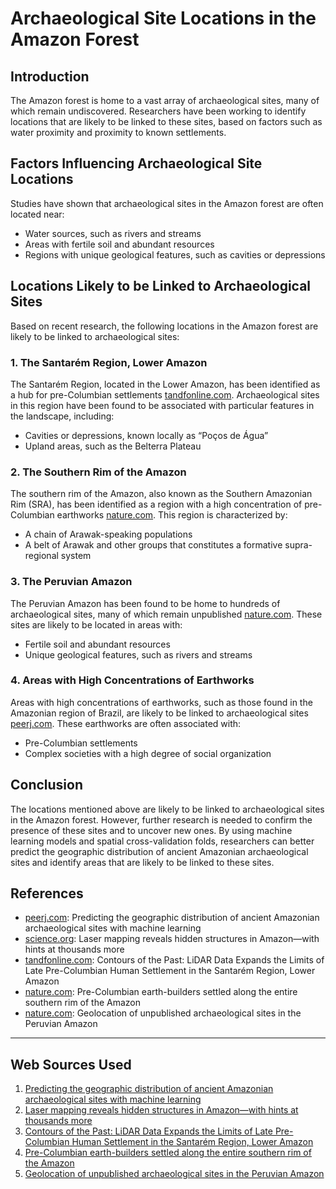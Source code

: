 # Archaeological Site Locations in the Amazon Forest
## Introduction

The Amazon forest is home to a vast array of archaeological sites, many of which remain undiscovered. Researchers have been working to identify locations that are likely to be linked to these sites, based on factors such as water proximity and proximity to known settlements.

## Factors Influencing Archaeological Site Locations

Studies have shown that archaeological sites in the Amazon forest are often located near:

* Water sources, such as rivers and streams
* Areas with fertile soil and abundant resources
* Regions with unique geological features, such as cavities or depressions

## Locations Likely to be Linked to Archaeological Sites

Based on recent research, the following locations in the Amazon forest are likely to be linked to archaeological sites:

### 1. The Santarém Region, Lower Amazon

The Santarém Region, located in the Lower Amazon, has been identified as a hub for pre-Columbian settlements [tandfonline.com](https://www.tandfonline.com/doi/full/10.1080/00934690.2017.1417198). Archaeological sites in this region have been found to be associated with particular features in the landscape, including:

* Cavities or depressions, known locally as “Poços de Água”
* Upland areas, such as the Belterra Plateau

### 2. The Southern Rim of the Amazon

The southern rim of the Amazon, also known as the Southern Amazonian Rim (SRA), has been identified as a region with a high concentration of pre-Columbian earthworks [nature.com](https://www.nature.com/articles/s41467-018-03510-7). This region is characterized by:

* A chain of Arawak-speaking populations
* A belt of Arawak and other groups that constitutes a formative supra-regional system

### 3. The Peruvian Amazon

The Peruvian Amazon has been found to be home to hundreds of archaeological sites, many of which remain unpublished [nature.com](https://www.nature.com/articles/s41597-021-01067-7.pdf). These sites are likely to be located in areas with:

* Fertile soil and abundant resources
* Unique geological features, such as rivers and streams

### 4. Areas with High Concentrations of Earthworks

Areas with high concentrations of earthworks, such as those found in the Amazonian region of Brazil, are likely to be linked to archaeological sites [peerj.com](https://peerj.com/articles/15137/). These earthworks are often associated with:

* Pre-Columbian settlements
* Complex societies with a high degree of social organization

## Conclusion

The locations mentioned above are likely to be linked to archaeological sites in the Amazon forest. However, further research is needed to confirm the presence of these sites and to uncover new ones. By using machine learning models and spatial cross-validation folds, researchers can better predict the geographic distribution of ancient Amazonian archaeological sites and identify areas that are likely to be linked to these sites.

## References

* [peerj.com](https://peerj.com/articles/15137/): Predicting the geographic distribution of ancient Amazonian archaeological sites with machine learning
* [science.org](https://www.science.org/content/article/laser-mapping-reveals-hidden-structures-in-amazon-hints-thousands-more): Laser mapping reveals hidden structures in Amazon—with hints at thousands more
* [tandfonline.com](https://www.tandfonline.com/doi/full/10.1080/00934690.2017.1417198): Contours of the Past: LiDAR Data Expands the Limits of Late Pre-Columbian Human Settlement in the Santarém Region, Lower Amazon
* [nature.com](https://www.nature.com/articles/s41467-018-03510-7): Pre-Columbian earth-builders settled along the entire southern rim of the Amazon
* [nature.com](https://www.nature.com/articles/s41597-021-01067-7.pdf): Geolocation of unpublished archaeological sites in the Peruvian Amazon

---
## Web Sources Used

1. [Predicting the geographic distribution of ancient Amazonian archaeological sites with machine learning](https://peerj.com/articles/15137/)
2. [Laser mapping reveals hidden structures in Amazon—with hints at thousands more](https://www.science.org/content/article/laser-mapping-reveals-hidden-structures-in-amazon-hints-thousands-more)
3. [Contours of the Past: LiDAR Data Expands the Limits of Late Pre-Columbian Human Settlement in the Santarém Region, Lower Amazon](https://www.tandfonline.com/doi/full/10.1080/00934690.2017.1417198)
4. [Pre-Columbian earth-builders settled along the entire southern rim of the Amazon](https://www.nature.com/articles/s41467-018-03510-7)
5. [Geolocation of unpublished archaeological sites in the Peruvian Amazon](https://www.nature.com/articles/s41597-021-01067-7.pdf)
